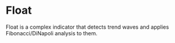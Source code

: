 # Float
Float is a complex indicator that detects trend waves and applies Fibonacci/DiNapoli analysis to them.

